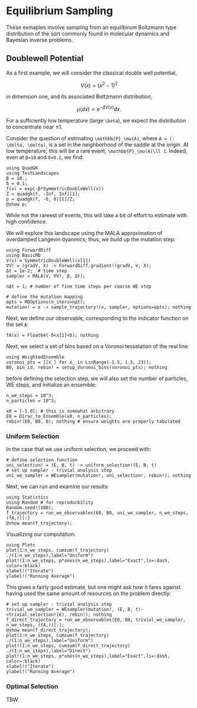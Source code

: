 # Equilibrium Sampling 

These exmaples involve sampling from an equilibirum Boltzmann type distribution
of the sort commonly found in molecular dynamics and Bayesian inverse problems.  


## Doublewell Potential
As a first example, we will consider the classical double well potential,
```math
V(x) = (x^2-1)^2
```
in dimension one, and its associated Boltzmann distribution,
```math
\mu(dx) \propto e^{-\beta V(x)}dx.
```
For a sufficiently low temperature (large ``\beta``), we expect the distribution
to concentrate near ±1.  

Consider the question of estimating ``\mathbb{P}_\mu(A)``, where ``A =
(-\delta, \delta)``, is a set in the neighborhood of the saddle at the origin.
At low temperature, this will be a rare event, ``\mathbb{P}_\mu(A)\ll 1``.  Indeed, even at `β=10` and `δ=0.1`, we find:
```@example 1
using QuadGK
using TestLandscapes
β = 10.;
δ = 0.1;
f(x) = exp(-β*SymmetricDoubleWell(x))
Z = quadgk(f, -Inf, Inf)[1];
p = quadgk(f, -δ, δ)[1]/Z;
@show p;
```
While not the rareest of events, this will take a bit of effort to estimate with high confidence.

We will explore this landscape using the MALA approximation of overdamped
Langevin dyanmics; thus, we build up the mutation step:
```@example 1
using ForwardDiff
using BasicMD
V(x) = SymmetricDoubleWell(x[1])
∇V! = (gradV, X) -> ForwardDiff.gradient!(gradV, V, X);
Δt = 1e-2;  # time step
sampler = MALA(V, ∇V!, β, Δt);

nΔt = 1; # number of fine time steps per coarse WE step

# define the mutation mapping
opts = MDOptions(n_iters=nΔt);
mutation! = x -> sample_trajectory!(x, sampler, options=opts); nothing
```
Next, we define our observable, corresponding to the indicator function on the
set ``A``:
```@example 1
fA(x) = Float64(-δ<x[1]<δ); nothing
```
Next, we select a set of bins based on a Voronoi tesselation of the real line:
```@example 1
using WeightedEnsemble
voronoi_pts = [[x_] for x_ in LinRange(-1.5, 1.5, 23)];
B0, bin_id, rebin! = setup_Voronoi_bins(voronoi_pts); nothing
```
before defining the selection step, we will also set the number of particles, WE
steps, and initialize an ensemble:
```@example 1
n_we_steps = 10^3;
n_particles = 10^3;

x0 = [-1.0]; # this is somewhat arbitrary
E0 = Dirac_to_Ensemble(x0, n_particles);
rebin!(E0, B0, 0); nothing # ensure weights are properly tabulated
```


### Uniform Selection
In the case that we use uniform selection, we proceed with:
```@example 1
# define selection function
uni_selection! = (E, B, t) -> uniform_selection!(E, B, t)
# set up sampler - trivial analysis step
uni_we_sampler = WEsampler(mutation!, uni_selection!, rebin!); nothing
```
Next, we can run and examine our results:
```@example 1
using Statistics
using Random # for reproducbility
Random.seed!(100);
f_trajectory = run_we_observables(E0, B0, uni_we_sampler, n_we_steps, (fA,))[:]
@show mean(f_trajectory);
```
Visualizing our computation:
```@example 1
using Plots
plot(1:n_we_steps, cumsum(f_trajectory) ./(1:n_we_steps),label="Uniform")
plot!(1:n_we_steps, p*ones(n_we_steps),label="Exact",ls=:dash, color=:black)
xlabel!("Iterate")
ylabel!("Running Average")
```
This gives a fairly good estimate, but one might ask how it fares against having used the same amount of resources on the problem directly:
```@example 1
# set up sampler - trivial analysis step
trivial_we_sampler = WEsampler(mutation!, (E, B, t)->trivial_selection!(E), rebin!); nothing
f_direct_trajectory = run_we_observables(E0, B0, trivial_we_sampler, n_we_steps, (fA,))[:];
@show mean(f_direct_trajectory);
plot(1:n_we_steps, cumsum(f_trajectory) ./(1:n_we_steps),label="Uniform")
plot!(1:n_we_steps, cumsum(f_direct_trajectory) ./(1:n_we_steps),label="Direct")
plot!(1:n_we_steps, p*ones(n_we_steps),label="Exact",ls=:dash, color=:black)
xlabel!("Iterate")
ylabel!("Running Average")
```

### Optimal Selection
TBW


